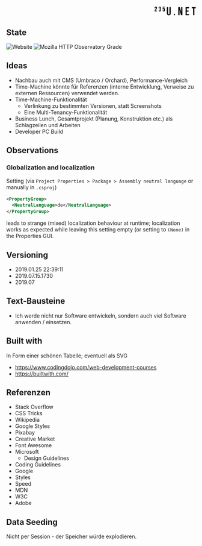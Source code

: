 <p align="right">
  <a href="https://www.235u.net">
    <img src="ActinUranium.Web/wwwroot/img/logo.svg" alt="Actin Uranium logo" width="109">
  </a>
</p>

## State

![Website](https://img.shields.io/website?style=for-the-badge&url=https%3A%2F%2Fwww.235u.net)
![Mozilla HTTP Observatory Grade](https://img.shields.io/mozilla-observatory/grade/www.235u.net?label=Mozilla%20Observatory&publish&style=for-the-badge)

## Ideas

- Nachbau auch mit CMS (Umbraco / Orchard), Performance-Vergleich
- Time-Machine könnte für Referenzen (interne Entwicklung, Verweise zu externen Ressourcen) verwendet werden.
- Time-Machine-Funktionalität
  - Verlinkung zu bestimmten Versionen, statt Screenshots
  - Eine Multi-Tenancy-Funktionalität
- Business Lunch, Gesamtprojekt (Planung, Konstruktion etc.) als Schlagzeilen und Arbeiten
- Developer PC Build

## Observations

### Globalization and localization
Setting (via `Project Properties > Package > Assembly neutral language` or manually in `.csproj`)

```xml
<PropertyGroup>
  <NeutralLanguage>de</NeutralLanguage>
</PropertyGroup>
```

leads to strange (mixed) localization behaviour at runtime; localization works as expected while leaving this setting empty (or setting to `(None)` in the Properties GUI.

## Versioning

- 2019.01.25 22:39:11
- 2019.07.15.1730
- 2019.07

## Text-Bausteine

- Ich werde nicht nur Software entwickeln, sondern auch viel Software anwenden / einsetzen.

## Built with

In Form einer schönen Tabelle; eventuell als SVG

- <https://www.codingdojo.com/web-development-courses>
- <https://builtwith.com/>

## Referenzen

- Stack Overflow
- CSS Tricks
- Wikipedia
- Google Styles
- Pixabay
- Creative Market
- Font Awesome
- Microsoft
  - Design Guidelines
- Coding Guidelines
 - Google
  - Styles
  - Speed
 - MDN
 - W3C
 - Adobe

## Data Seeding

Nicht per Session - der Speicher würde explodieren.

